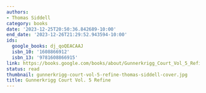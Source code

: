 ```yaml
---
authors:
- Thomas Siddell
category: books
date: '2023-12-25T20:50:36.842689-10:00'
end_date: '2023-12-26T21:29:52.943594-10:00'
ids:
  google_books: dj_qoQEACAAJ
  isbn_10: '1608866912'
  isbn_13: '9781608866915'
link: https://books.google.com/books/about/Gunnerkrigg_Court_Vol_5_Refine.html?hl=&id=dj_qoQEACAAJ
status: read
thumbnail: gunnerkrigg-court-vol-5-refine-thomas-siddell-cover.jpg
title: Gunnerkrigg Court Vol. 5 Refine
---
```

